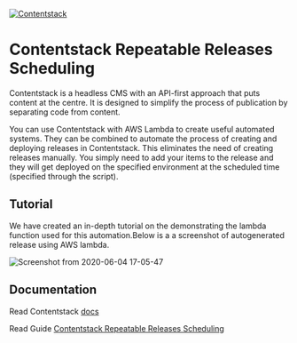 [![Contentstack](https://www.contentstack.com/docs/static/images/contentstack.png)](https://www.contentstack.com/)

# Contentstack Repeatable Releases Scheduling

Contentstack is a headless CMS with an API-first approach that puts content at the centre. It is designed to simplify the process of publication by separating code from content.

You can use Contentstack with AWS Lambda to create useful automated systems. They can be combined to automate the process of creating and deploying releases in Contentstack.
This eliminates the need of creating releases manually. You simply need to add your items to the release and they will get deployed on the specified environment at the scheduled time (specified through the script).

## Tutorial

We have created an in-depth tutorial on the demonstrating the lambda function used for this automation.Below is a a screenshot of autogenerated release using AWS lambda.

![Screenshot from 2020-06-04 17-05-47](https://user-images.githubusercontent.com/29656920/83752246-d7d2d080-a685-11ea-8ea4-422f0a9ba882.png)

## Documentation

Read Contentstack [docs](https://www.contentstack.com/docs/)

Read Guide [Contentstack Repeatable Releases Scheduling](https://www.contentstack.com/docs/developers/how-to-guides/scheduling-repeatable-releases-using-management-apis-and-aws-lambda/)

